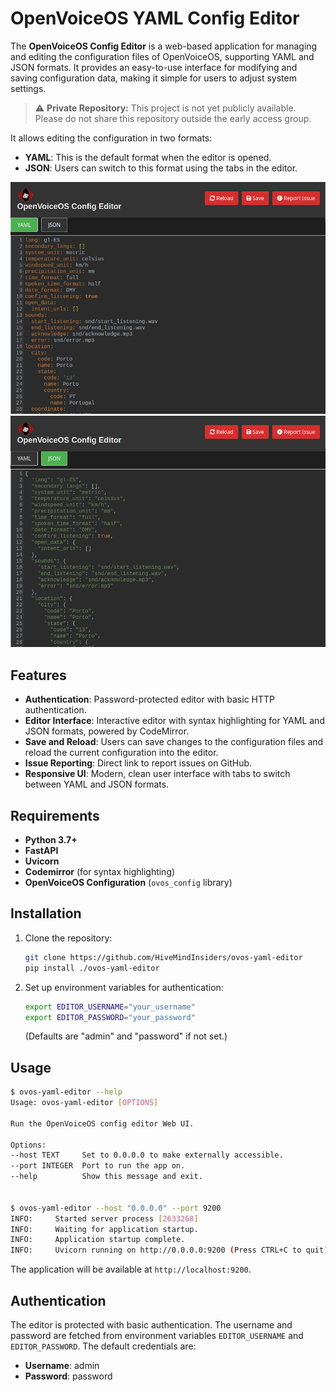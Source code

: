 # OpenVoiceOS YAML Config Editor

The **OpenVoiceOS Config Editor** is a web-based application for managing and editing the configuration files of OpenVoiceOS, supporting YAML and JSON formats. It provides an easy-to-use interface for modifying and saving configuration data, making it simple for users to adjust system settings.


> ⚠️ **Private Repository:** This project is not yet publicly available. Please do not share this repository outside the early access group.

It allows editing the configuration in two formats:
- **YAML**: This is the default format when the editor is opened.
- **JSON**: Users can switch to this format using the tabs in the editor.
  
![](yaml.png)
![](json.png)

## Features

- **Authentication**: Password-protected editor with basic HTTP authentication.
- **Editor Interface**: Interactive editor with syntax highlighting for YAML and JSON formats, powered by CodeMirror.
- **Save and Reload**: Users can save changes to the configuration files and reload the current configuration into the editor.
- **Issue Reporting**: Direct link to report issues on GitHub.
- **Responsive UI**: Modern, clean user interface with tabs to switch between YAML and JSON formats.

## Requirements

- **Python 3.7+**
- **FastAPI**
- **Uvicorn**
- **Codemirror** (for syntax highlighting)
- **OpenVoiceOS Configuration** (`ovos_config` library)

## Installation

1. Clone the repository:
   ```bash
   git clone https://github.com/HiveMindInsiders/ovos-yaml-editor
   pip install ./ovos-yaml-editor
   ```
2. Set up environment variables for authentication:
   ```bash
   export EDITOR_USERNAME="your_username"
   export EDITOR_PASSWORD="your_password"
   ```

   (Defaults are "admin" and "password" if not set.)

## Usage

   ```bash
   $ ovos-yaml-editor --help
   Usage: ovos-yaml-editor [OPTIONS]
   
   Run the OpenVoiceOS config editor Web UI.
   
   Options:
   --host TEXT     Set to 0.0.0.0 to make externally accessible.
   --port INTEGER  Port to run the app on.
   --help          Show this message and exit.
   
   
   $ ovos-yaml-editor --host "0.0.0.0" --port 9200
   INFO:     Started server process [2633268]
   INFO:     Waiting for application startup.
   INFO:     Application startup complete.
   INFO:     Uvicorn running on http://0.0.0.0:9200 (Press CTRL+C to quit)
   ```

  The application will be available at `http://localhost:9200`.


## Authentication

The editor is protected with basic authentication. The username and password are fetched from environment variables `EDITOR_USERNAME` and `EDITOR_PASSWORD`. The default credentials are:
- **Username**: admin
- **Password**: password

